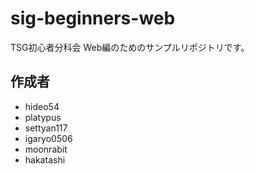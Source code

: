 # sig-beginners-web

TSG初心者分科会 Web編のためのサンプルリポジトリです。

## 作成者

* hideo54
* platypus
* settyan117
* igaryo0506
* moonrabit
* hakatashi
